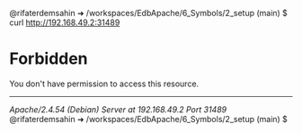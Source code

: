 @rifaterdemsahin ➜ /workspaces/EdbApache/6_Symbols/2_setup (main) $ curl http://192.168.49.2:31489
<!DOCTYPE HTML PUBLIC "-//IETF//DTD HTML 2.0//EN">
<html><head>
<title>403 Forbidden</title>
</head><body>
<h1>Forbidden</h1>
<p>You don't have permission to access this resource.</p>
<hr>
<address>Apache/2.4.54 (Debian) Server at 192.168.49.2 Port 31489</address>
</body></html>
@rifaterdemsahin ➜ /workspaces/EdbApache/6_Symbols/2_setup (main) $ 